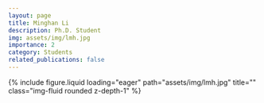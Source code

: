 ```yaml
---
layout: page
title: Minghan Li
description: Ph.D. Student
img: assets/img/lmh.jpg
importance: 2
category: Students
related_publications: false
---
```


<div class="row">
    <div class="col-sm-8 mt-3 mt-md-0">
        <!-- <p>Email: lmh20@m.fudan.edu.cn</p> -->
        <!-- <p>Ph.D. Student</p> -->
    </div>
    <div class="col-sm-4 mt-3 mt-md-0">
        {% include figure.liquid loading="eager" path="assets/img/lmh.jpg" title="" class="img-fluid rounded z-depth-1" %}
    </div>
</div>
